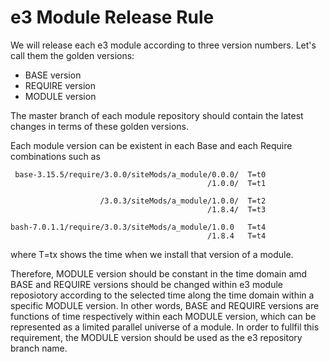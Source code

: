 e3 Module Release Rule
===

We will release each e3 module according to three version numbers. Let's call them the golden versions:

* BASE version 
* REQUIRE version
* MODULE version 

The master branch of each module repository should contain the latest changes in terms of these golden versions.


Each module version can be existent in each Base and each Require combinations such as
```
 base-3.15.5/require/3.0.0/siteMods/a_module/0.0.0/  T=t0
                                            /1.0.0/  T=t1
					   
                    /3.0.3/siteMods/a_module/1.0.0/  T=t2
                                            /1.8.4/  T=t3
					    
bash-7.0.1.1/require/3.0.3/siteMods/a_module/1.0.0   T=t4
                                            /1.8.4   T=t4
```
where T=tx shows the time when we install that version of a module.

Therefore, MODULE version should be constant in the time domain amd BASE and REQUIRE versions should be changed within e3 module reposiotory according to the selected time along the time domain within a specific MODULE version. In other words, BASE and REQUIRE versions are functions of time respectively within each MODULE version, which can be represented as a limited parallel universe of a module. In order to fullfil this requirement, the MODULE version should be used as the e3 repository branch name. 
